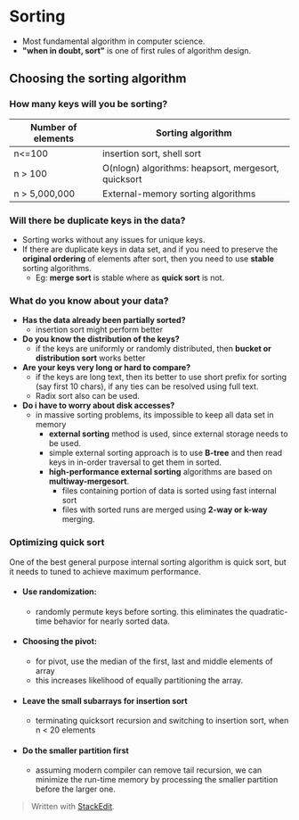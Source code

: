 # Sorting

- Most fundamental algorithm in computer science. 
- **"when in doubt, sort"** is one of  first rules of algorithm design. 

## Choosing the sorting algorithm

### How many keys will you be sorting?
| Number of elements | Sorting algorithm |
|--|--|
| n<=100 | insertion sort, shell sort |
| n > 100 | O(nlogn) algorithms: heapsort, mergesort, quicksort |
| n > 5,000,000| External-memory sorting algorithms | 

### Will there be duplicate keys in the data?

 - Sorting works without any issues for unique keys.
 - If there are duplicate keys in data set, and if you need to preserve the **original ordering** of elements after sort, then you need to use **stable** sorting algorithms.
	 - Eg: **merge sort** is stable where as **quick sort** is not.

### What do you know about your data?

 - **Has the data already been partially sorted?**
	 - insertion sort might perform better
- **Do you know the distribution of the keys?**
	- if the keys are uniformly or randomly distributed, then **bucket or distribution sort** works better
- **Are your keys very long or hard to compare?**
	- if the keys are long text, then its better to use short prefix for sorting (say first 10 chars), if any ties can be resolved using full text.
	- Radix sort also can be used.
- **Do i have to worry about disk accesses?**
	- in massive sorting problems, its impossible to keep all data set in memory
		- **external sorting** method is used, since external storage needs to be used.
		- simple external sorting approach is to use **B-tree** and then read keys in in-order traversal to get them in sorted.
		- **high-performance external sorting** algorithms are based on **multiway-mergesort**.
			- files containing portion of data is sorted using fast internal sort
			- files with sorted runs are merged using **2-way or k-way** merging.

### Optimizing quick sort
One of the best general purpose internal sorting algorithm is quick sort, but it needs to tuned to achieve maximum performance.

 - #### Use randomization: 
	 - randomly permute keys before sorting. this eliminates the quadratic-time behavior for nearly sorted data.
- #### Choosing the pivot:
	- for pivot, use the median of the first, last and middle elements of array
	- this increases likelihood of equally partitioning the array.
- #### Leave the small subarrays for insertion sort
	- terminating quicksort recursion and switching to insertion sort, when n < 20 elements
- #### Do the smaller partition first
	- assuming modern compiler can remove tail recursion, we can minimize the run-time memory by processing the smaller partition before the larger one.

> Written with [StackEdit](https://stackedit.io/).
<!--stackedit_data:
eyJoaXN0b3J5IjpbMTc3MDM1MzY3MCwtNzAwNTIxOTc1LC0yMD
kxODYyMDY4LC0xNDkzMjg4MTI5LDE0MTE2Nzg0M119
-->